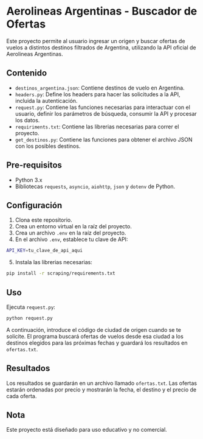 # Aerolineas Argentinas - Buscador de Ofertas

Este proyecto permite al usuario ingresar un origen y buscar ofertas de vuelos a distintos destinos filtrados de Argentina, utilizando la API oficial de Aerolineas Argentinas.

## Contenido

- `destinos_argentina.json`: Contiene destinos de vuelo en Argentina.
- `headers.py`: Define los headers para hacer las solicitudes a la API, incluida la autenticación.
- `request.py`: Contiene las funciones necesarias para interactuar con el usuario, definir los parámetros de búsqueda, consumir la API y procesar los datos.
- `requiriments.txt`: Contiene las librerias necesarias para correr el proyecto.
- `get_destinos.py`: Contiene las funciones para obtener el archivo JSON con los posibles destinos.

## Pre-requisitos

- Python 3.x
- Bibliotecas `requests`, `asyncio`, `aiohttp`, `json` y `dotenv` de Python.

## Configuración

1. Clona este repositorio.
2. Crea un entorno virtual en la raíz del proyecto.
3. Crea un archivo `.env` en la raíz del proyecto.
4. En el archivo `.env`, establece tu clave de API:

```sh
API_KEY=tu_clave_de_api_aqui
```

5. Instala las librerias necesarias:

```sh
pip install -r scraping/requirements.txt
```

## Uso

Ejecuta `request.py`:

```sh
python request.py
```

A continuación, introduce el código de ciudad de origen cuando se te solicite. El programa buscará ofertas de vuelos desde esa ciudad a los destinos elegidos para las próximas fechas y guardará los resultados en `ofertas.txt`.

## Resultados

Los resultados se guardarán en un archivo llamado `ofertas.txt`. Las ofertas estarán ordenadas por precio y mostrarán la fecha, el destino y el precio de cada oferta.

## Nota

Este proyecto está diseñado para uso educativo y no comercial.
